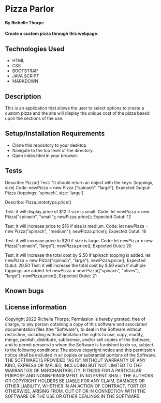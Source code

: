 # Pizza Parlor
#### By Richelle Thorpe
#### Create a custom pizza through this webpage.

## Technologies Used
- HTML
- CSS
- BOOTSTRAP
- JAVA SCRIPT
- MARKDOWN

## Description
This is an application that allows the user to select options to create a custom pizza and the site will display the unique cost of the pizza based upon the sections of the use. 

## Setup/Installation Requirements
- Clone this repository to your desktop.
- Navigate to the top level of the directory.
- Open index.html in your browser.

## Tests

Describe: Pizza()
Test: "It should return an object with the keys: (toppings, size)
Code: newPizza = new Pizza ("spinach", "large");
Expected Output: Pizza {toppings: 'spinach', size: 'large'}

Describe: Pizza.prototype.price()

Test: it will display price of $12 if size is small. 
Code: 
let newPizza = new Pizza("spinach", "small");
newPizza.price();
Expected Outut: 12

Test: it will increase price to $16 if size is medium. 
Code: 
let newPizza = new Pizza("spinach", "medium");
newPizza.price();
Expected Outut: 16

Test: it will increase price to $20 if size is large. 
Code: 
let newPizza = new Pizza("spinach", "large");
newPizza.price();
Expected Outut: 20

Test: it will increase the total cost by $.50 if spinach topping is added.
let newPizza = new Pizza("spinach", "large");
newPizza.price();
Expected Outut: 20.50
Test: it will increase the total cost by $.50 each if multiple toppings are added.
let newPizza = new Pizza(["spinach", "olives"], "large");
newPizza.price();
Expected Outut: 21






## Known bugs

## License information
Copyright 2022 Richelle Thorpe;
Permission is hereby granted, free of charge, to any person obtaining a copy of this software and associated documentation files (the "Software"), to deal in the Software without restriction, including without limitation the rights to use, copy, modify, merge, publish, distribute, sublicense, and/or sell copies of the Software, and to permit persons to whom the Software is furnished to do so, subject to the following conditions:
The above copyright notice and this permission notice shall be included in all copies or substantial portions of the Software.
THE SOFTWARE IS PROVIDED "AS IS", WITHOUT WARRANTY OF ANY KIND, EXPRESS OR IMPLIED, INCLUDING BUT NOT LIMITED TO THE WARRANTIES OF MERCHANTABILITY, FITNESS FOR A PARTICULAR PURPOSE AND NONINFRINGEMENT. IN NO EVENT SHALL THE AUTHORS OR COPYRIGHT HOLDERS BE LIABLE FOR ANY CLAIM, DAMAGES OR OTHER LIABILITY, WHETHER IN AN ACTION OF CONTRACT, TORT OR OTHERWISE, ARISING FROM, OUT OF OR IN CONNECTION WITH THE SOFTWARE OR THE USE OR OTHER DEALINGS IN THE SOFTWARE.


